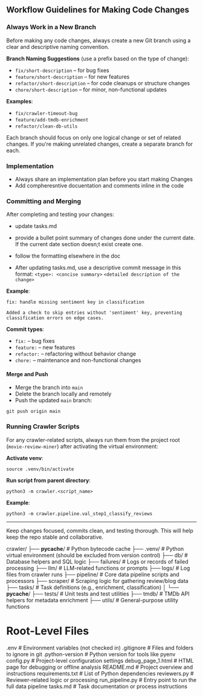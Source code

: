 ## Workflow Guidelines for Making Code Changes

### Always Work in a New Branch
Before making any code changes, always create a new Git branch using a clear and descriptive naming convention.

**Branch Naming Suggestions** (use a prefix based on the type of change):

- `fix/short-description` – for bug fixes
- `feature/short-description` – for new features
- `refactor/short-description` – for code cleanups or structure changes
- `chore/short-description` – for minor, non-functional updates

**Examples**:

- `fix/crawler-timeout-bug`
- `feature/add-tmdb-enrichment`
- `refactor/clean-db-utils`

Each branch should focus on only one logical change or set of related changes.
If you're making unrelated changes, create a separate branch for each.

### Implementation
- Always share an implementation plan before you start making Changes
- Add compheresntive docuentation and comments inline in the code

### Committing and Merging

After completing and testing your changes:
- update tasks.md
- provide a bullet point summary of changes done under the current date. If the current date section doesn;t exist create one.
- follow the formatting elsewhere in the doc

- After updating tasks.md, use a descriptive commit message in this format:
`<type>: <concise summary>`
`<detailed description of the change>`

**Example**:
```
fix: handle missing sentiment key in classification

Added a check to skip entries without 'sentiment' key, preventing classification errors on edge cases.
```

**Commit types**:

- `fix:` – bug fixes
- `feature:` – new features
- `refactor:` – refactoring without behavior change
- `chore:` – maintenance and non-functional changes

#### Merge and Push

- Merge the branch into `main`
- Delete the branch locally and remotely
- Push the updated `main` branch:

```
git push origin main
```

### Running Crawler Scripts
For any crawler-related scripts, always run them from the project root (`movie-review-miner`) after activating the virtual environment:

**Activate venv**:
```
source .venv/bin/activate
```

**Run script from parent directory**:
```
python3 -m crawler.<script_name>
```

**Example**:
```
python3 -m crawler.pipeline.val_step1_classify_reviews
```

---

Keep changes focused, commits clean, and testing thorough. This will help keep the repo stable and collaborative.

crawler/
├── __pycache__/            # Python bytecode cache
├── .venv/                  # Python virtual environment (should be excluded from version control)
├── db/                     # Database helpers and SQL logic
├── failures/               # Logs or records of failed processing
├── llm/                    # LLM-related functions or prompts
├── logs/                   # Log files from crawler runs
├── pipeline/               # Core data pipeline scripts and processors
├── scraper/                # Scraping logic for gathering review/blog data
├── tasks/                  # Task definitions (e.g., enrichment, classification)
│   └── __pycache__/
├── tests/                  # Unit tests and test utilities
├── tmdb/                   # TMDb API helpers for metadata enrichment
├── utils/                  # General-purpose utility functions

# Root-Level Files
.env                        # Environment variables (not checked in)
.gitignore                 # Files and folders to ignore in git
.python-version            # Python version for tools like pyenv
config.py                  # Project-level configuration settings
debug_page_1.html          # HTML page for debugging or offline analysis
README.md                  # Project overview and instructions
requirements.txt           # List of Python dependencies
reviewers.py               # Reviewer-related logic or processing
run_pipeline.py            # Entry point to run the full data pipeline
tasks.md                   # Task documentation or process instructions
